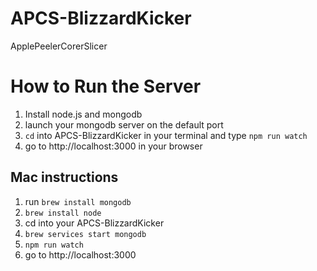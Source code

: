 # APCS-BlizzardKicker
ApplePeelerCorerSlicer


# How to Run the Server
1. Install node.js and mongodb
2. launch your mongodb server on the default port
3. `cd` into APCS-BlizzardKicker in your terminal and type `npm run watch`
4. go to http://localhost:3000 in your browser

## Mac instructions
1. run `brew install mongodb`
2. `brew install node`
3. cd into your APCS-BlizzardKicker
4. `brew services start mongodb`
5. `npm run watch`
6. go to http://localhost:3000